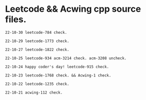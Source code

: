 # Leetcode && Acwing cpp source files.



`22-10-30 leetcode-784 check.`

`22-10-29 leetcode-1773 check.`

`22-10-27 leetcode-1822 check.`

`22-10-25 leetcode-934 acm-3214 check. acm-3208 uncheck.`

`22-10-24 happy coder's day! leetcode-915 check.`

`22-10-23 leetcode-1768 check. && Acwing-1 check.`

`22-10-22 leetcode-1235 check.`

`22-10-21 acwing-112 check.`



